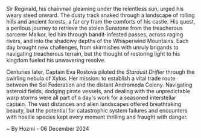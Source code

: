 
Sir Reginald, his chainmail gleaming under the relentless sun, urged his weary steed onward. The dusty track snaked through a landscape of rolling hills and ancient forests, a far cry from the comforts of his castle.  His quest, a perilous journey to retrieve the stolen Sunstone from the treacherous sorcerer Malkor, led him through bandit-infested passes, across raging rivers, and into the shadowy depths of the Whisperwind Mountains. Each day brought new challenges, from skirmishes with unruly brigands to navigating treacherous terrain, but the thought of restoring light to his kingdom fueled his unwavering resolve.


Centuries later, Captain Eva Rostova piloted the *Stardust Drifter* through the swirling nebula of Xylos.  Her mission: to establish a vital trade route between the Sol Federation and the distant Andromeda Colony.  Navigating asteroid fields, dodging pirate vessels, and dealing with the unpredictable warp storms were all part of a day's work for a seasoned interstellar captain.  The vast distances and alien landscapes offered breathtaking beauty, but the potential for catastrophic system failures and encounters with hostile species kept every moment thrilling and fraught with danger.

~ By Hozmi - 06 December 2024
